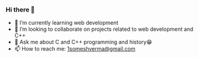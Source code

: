 ### Hi there 👋

- 🌱 I’m currently learning web development
- 👯 I’m looking to collaborate on projects related to web development and C++
- 💬 Ask me about C and C++ programming and history😁 
- 📫 How to reach me: 1someshverma@gmail.com
